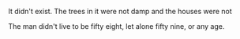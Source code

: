It didn't exist. The trees in it were not damp and the houses were not 


The man didn't live to be fifty eight, let alone fifty nine, or any age.